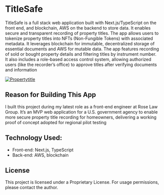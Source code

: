 # TitleSafe

TitleSafe is a full stack web application built with Next.js/TypeScript on the front end, and blockchain, AWS on the backend to store data. It enables secure and transparent recording of property titles. The app allows users to tokenize property titles into NFTs (Non-Fungible Tokens) with associated metadata. It leverages blockchain for immutable, decentralized storage of essential documents and AWS for mutable data. The app features recording of sold or bought property details and filtering titles by instrument number. It also includes a role-based access control system, allowing authorized users (like the recorder’s office) to approve titles after verifying documents and information

<a href="https://ibb.co/0rc1Cw0"><img src="https://i.ibb.co/Wf67kTr/Propertytitle.png" alt="Propertytitle" border="0"></a>

## Reason for Building This App

I built this project during my latest role as a front-end engineer at Rose Law Group. It’s an MVP web application for a U.S. government agency to enable more secure property title recording for homeowners, delivering a working proof of concept adopted for regional pilot testing

## Technology Used:

- Front-end: Next.js, TypeScript
- Back-end: AWS, blockchain

## License

This project is licensed under a Proprietary License. For usage permissions, please contact the author.
